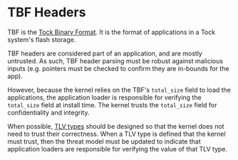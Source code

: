 TBF Headers
===========

TBF is the [Tock Binary Format](../TockBinaryFormat.md). It is the format of
applications in a Tock system's flash storage.

TBF headers are considered part of an application, and are mostly untrusted.
As such, TBF header parsing must be robust against malicious inputs (e.g.
pointers must be checked to confirm they are in-bounds for the app).

However, because the kernel relies on the TBF's `total_size` field to load the
applications, the application loader is responsible for verifying the
`total_size` field at install time. The kernel trusts the `total_size` field for
confidentiality and integrity.

When possible, [TLV types](../TockBinaryFormat.md#tlv-types) should be designed
so that the kernel does not need to trust their correctness. When a TLV type is
defined that the kernel must trust, then the threat model must be updated to
indicate that application loaders are responsible for verifying the value of
that TLV type.
